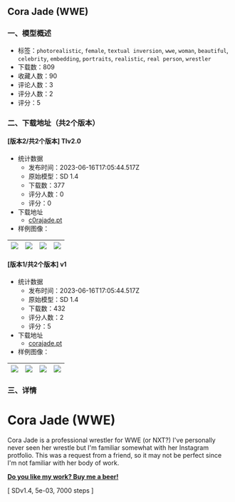 ## Cora Jade (WWE)
### 一、模型概述

- 标签：`photorealistic`, `female`, `textual inversion`, `wwe`, `woman`, `beautiful`, `celebrity`, `embedding`, `portraits`, `realistic`, `real person`, `wrestler`
- 下载数：809
- 收藏人数：90
- 评论人数：3
- 评分人数：2
- 评分：5

### 二、下载地址（共2个版本）

#### [版本2/共2个版本] TIv2.0

- 统计数据
  - 发布时间：2023-06-16T17:05:44.517Z
  - 原始模型：SD 1.4
  - 下载数：377
  - 评分人数：0
  - 评分：0
- 下载地址
  - [c0rajade.pt](https://civitai.com/api/download/models/72651)
- 样例图像：

| <img src="https://image.civitai.com/xG1nkqKTMzGDvpLrqFT7WA/f33cff1b-2faa-4e8b-81c3-ac2d4a97a2f0/width=450/810835.jpeg" /> | <img src="https://image.civitai.com/xG1nkqKTMzGDvpLrqFT7WA/6d8397c5-4443-446f-a377-fe39da5ab009/width=450/810841.jpeg" /> | <img src="https://image.civitai.com/xG1nkqKTMzGDvpLrqFT7WA/601ef56b-835a-4acd-b6a4-44071d96d1f0/width=450/810838.jpeg" /> | <img src="https://image.civitai.com/xG1nkqKTMzGDvpLrqFT7WA/28b0bfd8-5a68-4002-b050-65d71b438f01/width=450/810849.jpeg" /> |
| ---- | ---- | ---- | ---- |

#### [版本1/共2个版本] v1

- 统计数据
  - 发布时间：2023-06-16T17:05:44.517Z
  - 原始模型：SD 1.4
  - 下载数：432
  - 评分人数：2
  - 评分：5
- 下载地址
  - [corajade.pt](https://civitai.com/api/download/models/22732)
- 样例图像：

| <img src="https://image.civitai.com/xG1nkqKTMzGDvpLrqFT7WA/e8d94531-9102-40a4-5366-6dfcf10ef200/width=450/245272.jpeg" /> | <img src="https://image.civitai.com/xG1nkqKTMzGDvpLrqFT7WA/45897f6d-df71-4a17-2ded-9fc9f66dfc00/width=450/245286.jpeg" /> | <img src="https://image.civitai.com/xG1nkqKTMzGDvpLrqFT7WA/48543cdd-7e22-447a-880e-7fbd668a7b00/width=450/245285.jpeg" /> | <img src="https://image.civitai.com/xG1nkqKTMzGDvpLrqFT7WA/5576d1a3-08b7-4c30-20be-085a17143700/width=450/245284.jpeg" /> |
| ---- | ---- | ---- | ---- |


### 三、详情
<h1>Cora Jade (WWE)</h1><p>Cora Jade is a professional wrestler for WWE (or NXT?) I've personally never seen her wrestle but I'm familiar somewhat with her Instagram protfolio. This was a request from a friend, so it may not be perfect since I'm not familiar with her body of work.</p><p><a target="_blank" rel="ugc" href="https://ko-fi.com/bozack3000"><strong>Do you like my work? Buy me a beer!</strong></a></p><p>[ SDv1.4, 5e-03, 7000 steps ]</p>